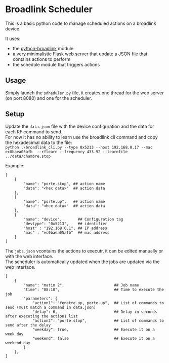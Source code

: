 # Broadlink Scheduler

This is a basic python code to manage scheduled actions on a broadlink device.

It uses:
- the [python-broadlink](https://github.com/romelec/python-broadlink) module
- a very minimalistic Flask web server that update a JSON file that contains actions to perform
- the schedule module that triggers actions

## Usage

Simply launch the `sdheduler.py` file, it creates one thread for the web server (on port 8080) and one for the scheduler.

## Setup

Update the `data.json` file with the device configuration and the data for each RF command to send.\
For now it has no ability to learn use the broadlink cli command and copy the hexadecimal data to the file:\
`python .\broadlink_cli.py --type 0x5213 --host 192.168.0.17 --mac ec0baea05afb  --rflearn --frequency 433.92 --learnfile ../data/chambre.stop`

Example:
```
[
    {
        "name": "porte.stop", ## action name
        "data": "<hex data>"  ## action data
    },
    {
        "name": "porte.up",   ## action name
        "data": "<hex data>"  ## action data
    },
    {
        "name": "device",       ## Configuration tag
        "devtype": "0x5213",    ## identifier
        "host" : "192.168.0.1", ## IP address
        "mac" : "ec0baea05afb"  ## mac address
    }
]
```

The `jobs.json` vcontains the actions to executr, it can be edited manually or with the web interface.\
The scheduler is automatically updated when the jobs are updated via the web interface.
```
[
    {
        "name": "matin 2",                      ## Job name
        "time": "08:10",                        ## Time to execute the job
        "parameters": {
            "action1": "fenetre.up, porte.up",  ## List of commands to send (must match a command in data.json)
            "delay": 6,                         ## Delay in seconds after executing the action1 list
            "action2": "porte.stop",            ## List of commands to send after the delay
            "weekday": true,                    ## Execute it on a week day
            "weekend": false                    ## Execute it on a weekend day
        }
    },
]
```
